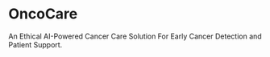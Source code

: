 # OncoCare
An Ethical AI-Powered Cancer Care Solution For Early Cancer Detection and Patient Support.
